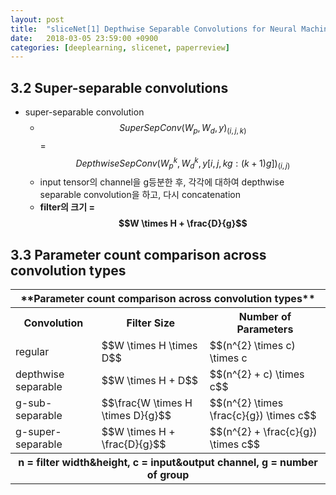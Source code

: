 ```yaml
---
layout: post
title:  "sliceNet[1] Depthwise Separable Convolutions for Neural Machine Translation(2017) - Review"
date:   2018-03-05 23:59:00 +0900
categories: [deeplearning, slicenet, paperreview]
---
```


## 3.2 Super-separable convolutions
- super-separable convolution
    - $${SuperSepConv(W_{p}, W_{d}, y)}_{(i,j,k)}$$ = $${DepthwiseSepConv(W_{p}^{k}, W_{d}^{k}, y[i,j,kg:(k+1)g])}_{(i,j)}$$
    - input tensor의 channel을 g등분한 후, 각각에 대하여 depthwise separable convolution을 하고, 다시 concatenation
    - **filter의 크기 = $$W \times H + \frac{D}{g}$$**

## 3.3 Parameter count comparison across convolution types
<table>
  <tr>
      <th colspan="3">**Parameter count comparison across convolution types**</th>
  </tr>
  <tr>
    <th>Convolution</th>
    <th>Filter Size</th>
    <th>Number of Parameters</th>
  </tr>

  <tr>
    <td>regular</td>
    <td>$$W \times H  \times D$$</td>
    <td>$$(n^{2} \times c) \times c</td>   
  </tr>

  <tr>
    <td>depthwise separable</td>
    <td>$$W \times H  + D$$</td>
    <td>$$(n^{2} + c) \times c$$</td>   
  </tr>

  <tr>
    <td>g-sub-separable</td>
    <td>$$\frac{W \times H \times D}{g}$$</td>
    <td>$$(n^{2} \times \frac{c}{g}) \times c$$</td>   
  </tr>

  <tr>
    <td>g-super-separable</td>
    <td>$$W \times H + \frac{D}{g}$$</td>
    <td>$$(n^{2} + \frac{c}{g}) \times c$$</td>   
  </tr>
  <tr>
      <th colspan="3">n = filter width&height, c = input&output channel, g = number of group</th>
  </tr>
</table>
